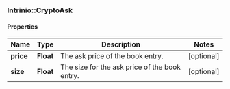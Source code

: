 ### Intrinio::CryptoAsk

#### Properties
Name | Type | Description | Notes
------------ | ------------- | ------------- | -------------
**price** | **Float** | The ask price of the book entry. | [optional] 
**size** | **Float** | The size for the ask price of the book entry. | [optional] 


